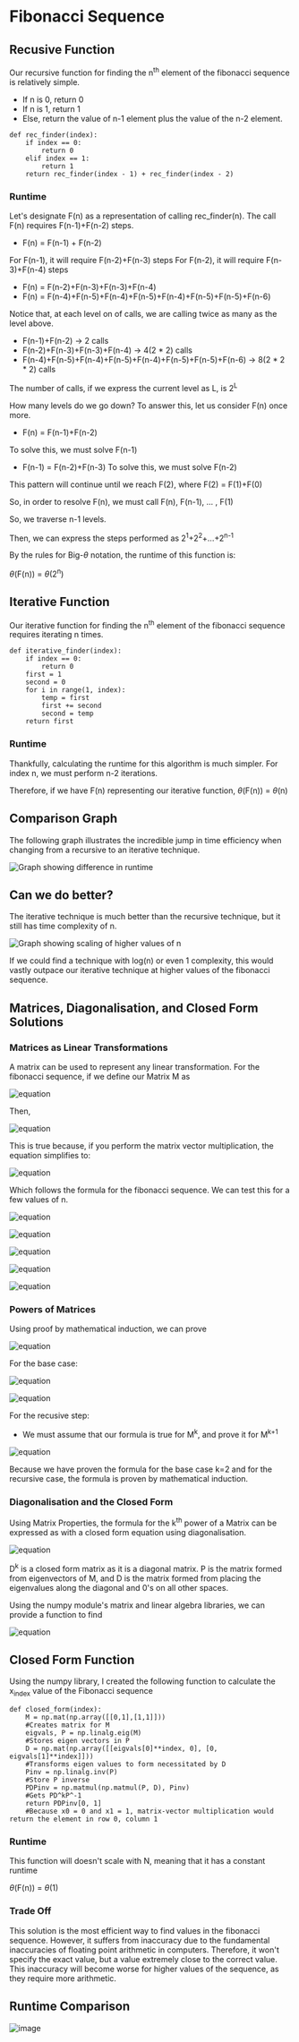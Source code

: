 # Fibonacci Sequence
## Recusive Function
Our recursive function for finding the n<sup>th</sup> element of the fibonacci sequence is relatively simple.
- If n is 0, return 0
- If n is 1, return 1
- Else, return the value of n-1 element plus the value of the n-2 element.
~~~
def rec_finder(index):
    if index == 0:
        return 0
    elif index == 1:
        return 1
    return rec_finder(index - 1) + rec_finder(index - 2)
~~~
### Runtime
Let's designate F(n) as a representation of calling rec_finder(n).
The call F(n) requires F(n-1)+F(n-2) steps. 
- F(n) = F(n-1) + F(n-2)
 
For F(n-1), it will require F(n-2)+F(n-3) steps
For F(n-2), it will require F(n-3)+F(n-4) steps 
- F(n) = F(n-2)+F(n-3)+F(n-3)+F(n-4)
- F(n) = F(n-4)+F(n-5)+F(n-4)+F(n-5)+F(n-4)+F(n-5)+F(n-5)+F(n-6)

Notice that, at each level on of calls, we are calling twice as many as the level above.
- F(n-1)+F(n-2) -> 2 calls
- F(n-2)+F(n-3)+F(n-3)+F(n-4) -> 4(2 * 2) calls
- F(n-4)+F(n-5)+F(n-4)+F(n-5)+F(n-4)+F(n-5)+F(n-5)+F(n-6) -> 8(2 * 2 * 2) calls

The number of calls, if we express the current level as L, is 2<sup>L</sup>

How many levels do we go down? To answer this, let us consider F(n) once more.
- F(n) = F(n-1)+F(n-2)

To solve this, we must solve F(n-1)
- F(n-1) = F(n-2)+F(n-3)
To solve this, we must solve F(n-2)

This pattern will continue until we reach F(2), where F(2) = F(1)+F(0)

So, in order to resolve F(n), we must call F(n), F(n-1), ... , F(1)

So, we traverse n-1 levels.

Then, we can express the steps performed as 2<sup>1</sup>+2<sup>2</sup>+...+2<sup>n-1</sup>

By the rules for Big-$\theta$ notation, the runtime of this function is:

 $\theta$(F(n)) = $\theta$(2<sup>n</sup>)

## Iterative Function
Our iterative function for finding the n<sup>th</sup> element of the fibonacci sequence requires iterating n times.
~~~
def iterative_finder(index):
    if index == 0:
        return 0
    first = 1
    second = 0
    for i in range(1, index):
        temp = first
        first += second
        second = temp
    return first
~~~
### Runtime
Thankfully, calculating the runtime for this algorithm is much simpler. For index n, we must perform n-2 iterations.

Therefore, if we have F(n) representing our iterative function, $\theta$(F(n)) = $\theta$(n)
## Comparison Graph
The following graph illustrates the incredible jump in time efficiency when changing from a recursive to an iterative technique.

![Graph showing difference in runtime](/imgs/rec_vs_iterative.png)
## Can we do better?

The iterative technique is much better than the recursive technique, but it still has time complexity of n.

![Graph showing scaling of higher values of n](/imgs/iterative_vs_bestfit.png)

If we could find a technique with log(n) or even 1 complexity, this would vastly outpace our iterative technique at higher values of the fibonacci sequence.
## Matrices, Diagonalisation, and Closed Form Solutions
### Matrices as Linear Transformations
A matrix can be used to represent any linear transformation. For the fibonacci sequence, if we define our Matrix M as

![equation](https://latex.codecogs.com/png.image?%5Cdpi%7B110%7D%5Cbg%7Bwhite%7DM=%5Cbegin%7Bpmatrix%7D0&1%5C%5C1&1%5C%5C%5Cend%7Bpmatrix%7D)

Then, 

![equation](https://latex.codecogs.com/png.image?%5Cdpi%7B110%7D%5Cbg%7Bwhite%7D%5Cleft(%5Cbegin%7Barray%7D%7Bcc%7D0&1%5C%5C1&1%5Cend%7Barray%7D%5Cright)%5Cleft(%5Cbegin%7Barray%7D%7Bcc%7Dx_n%5C%5Cx_%7Bn&plus;1%7D%5Cend%7Barray%7D%5Cright)=%5Cleft(%5Cbegin%7Barray%7D%7Bcc%7Dx_%7Bn&plus;1%7D%5C%5Cx_%7Bn&plus;2%7D%5Cend%7Barray%7D%5Cright))

This is true because, if you perform the matrix vector multiplication, the equation simplifies to:

![equation](https://latex.codecogs.com/png.image?%5Cdpi%7B110%7D%5Cbg%7Bwhite%7D%5Cleft(%5Cbegin%7Barray%7D%7Bcc%7D0*x_n&plus;1*x_%7Bn&plus;1%7D%5C%5C1*x_n&plus;1*x_%7Bn&plus;1%7D%5Cend%7Barray%7D%5Cright)=%5Cleft(%5Cbegin%7Barray%7D%7Bcc%7Dx_%7Bn&plus;1%7D%5C%5Cx_%7Bn&plus;2%7D%5Cend%7Barray%7D%5Cright))

Which follows the formula for the fibonacci sequence.
We can test this for a few values of n.

![equation](https://latex.codecogs.com/png.image?%5Cdpi%7B110%7D%5Cbg%7Bwhite%7Dx_0=0,x_1=1,x_2=1,x_3=2,x_4=3,x_5=5)

![equation](https://latex.codecogs.com/png.image?%5Cdpi%7B110%7D%5Cbg%7Bwhite%7D%5Cleft(%5Cbegin%7Barray%7D%7Bcc%7D0&1%5C%5C1&1%5Cend%7Barray%7D%5Cright)%5Cleft(%5Cbegin%7Barray%7D%7Bcc%7Dx_0%5C%5Cx_%7B1%7D%5Cend%7Barray%7D%5Cright)=%5Cleft(%5Cbegin%7Barray%7D%7Bcc%7D0&plus;1%5C%5C0&plus;1%5Cend%7Barray%7D%5Cright)=%5Cleft(%5Cbegin%7Barray%7D%7Bcc%7D1(x_%7B1%7D)%5C%5C1(x_%7B2%7D)%5Cend%7Barray%7D%5Cright))

![equation](https://latex.codecogs.com/png.image?%5Cdpi%7B110%7D%5Cbg%7Bwhite%7D%5Cleft(%5Cbegin%7Barray%7D%7Bcc%7D0&1%5C%5C1&1%5Cend%7Barray%7D%5Cright)%5Cleft(%5Cbegin%7Barray%7D%7Bcc%7Dx_1%5C%5Cx_2%5Cend%7Barray%7D%5Cright)=%5Cleft(%5Cbegin%7Barray%7D%7Bcc%7D0&plus;1%5C%5C1&plus;1%5Cend%7Barray%7D%5Cright)=%5Cleft(%5Cbegin%7Barray%7D%7Bcc%7D1(x_%7B2%7D)%5C%5C2(x_%7B3%7D)%5Cend%7Barray%7D%5Cright))

![equation](https://latex.codecogs.com/png.image?%5Cdpi%7B110%7D%5Cbg%7Bwhite%7D%5Cleft(%5Cbegin%7Barray%7D%7Bcc%7D0&1%5C%5C1&1%5Cend%7Barray%7D%5Cright)%5Cleft(%5Cbegin%7Barray%7D%7Bcc%7Dx_2%5C%5Cx_3%5Cend%7Barray%7D%5Cright)=%5Cleft(%5Cbegin%7Barray%7D%7Bcc%7D0&plus;2%5C%5C1&plus;2%5Cend%7Barray%7D%5Cright)=%5Cleft(%5Cbegin%7Barray%7D%7Bcc%7D2(x_%7B3%7D)%5C%5C3(x_%7B4%7D)%5Cend%7Barray%7D%5Cright))

![equation](https://latex.codecogs.com/png.image?%5Cdpi%7B110%7D%5Cbg%7Bwhite%7D%5Cleft(%5Cbegin%7Barray%7D%7Bcc%7D0&1%5C%5C1&1%5Cend%7Barray%7D%5Cright)%5Cleft(%5Cbegin%7Barray%7D%7Bcc%7Dx_3%5C%5Cx_4%5Cend%7Barray%7D%5Cright)=%5Cleft(%5Cbegin%7Barray%7D%7Bcc%7D0&plus;3%5C%5C2&plus;3%5Cend%7Barray%7D%5Cright)=%5Cleft(%5Cbegin%7Barray%7D%7Bcc%7D3(x_%7B4%7D)%5C%5C5(x_%7B5%7D)%5Cend%7Barray%7D%5Cright))
### Powers of Matrices
Using proof by mathematical induction, we can prove

![equation](https://latex.codecogs.com/png.image?%5Cdpi%7B110%7D%5Cbg%7Bwhite%7DM%5Ek%5Cleft(%5Cbegin%7Barray%7D%7Bcc%7Dx_0%5C%5Cx_1%5Cend%7Barray%7D%5Cright)=%5Cleft(%5Cbegin%7Barray%7D%7Bcc%7Dx_k%5C%5Cx_%7Bk&plus;1%7D%5Cend%7Barray%7D%5Cright))

For the base case:

![equation](https://latex.codecogs.com/png.image?%5Cdpi%7B110%7D%5Cbg%7Bwhite%7D%20M%5E1%5Cleft(%5Cbegin%7Barray%7D%7Bcc%7Dx_0%5C%5Cx_1%5Cend%7Barray%7D%5Cright)=M%5Cleft(%5Cbegin%7Barray%7D%7Bcc%7Dx_0%5C%5Cx_1%5Cend%7Barray%7D%5Cright)=%5Cleft(%5Cbegin%7Barray%7D%7Bcc%7Dx_1%5C%5Cx_2%5Cend%7Barray%7D%5Cright))

![equation](https://latex.codecogs.com/png.image?%5Cdpi%7B110%7D%5Cbg%7Bwhite%7DM%5E2%5Cleft(%5Cbegin%7Barray%7D%7Bcc%7Dx_0%5C%5Cx_1%5Cend%7Barray%7D%5Cright)=MM%5Cleft(%5Cbegin%7Barray%7D%7Bcc%7Dx_0%5C%5Cx_1%5Cend%7Barray%7D%5Cright)=M%5Cleft(%5Cbegin%7Barray%7D%7Bcc%7Dx_1%5C%5Cx_2%5Cend%7Barray%7D%5Cright)=%5Cleft(%5Cbegin%7Barray%7D%7Bcc%7Dx_2%5C%5Cx_3%5Cend%7Barray%7D%5Cright))

For the recusive step:
- We must assume that our formula is true for M<sup>k</sup>, and prove it for M<sup>k+1</sup>

![equation](https://latex.codecogs.com/png.image?%5Cdpi%7B110%7D%5Cbg%7Bwhite%7DM%5E%7Bk&plus;1%7D%5Cleft(%5Cbegin%7Barray%7D%7Bcc%7Dx_0%5C%5Cx_1%5Cend%7Barray%7D%5Cright)=MM%5Ek%5Cleft(%5Cbegin%7Barray%7D%7Bcc%7Dx_0%5C%5Cx_1%5Cend%7Barray%7D%5Cright)=M%5Cleft(%5Cbegin%7Barray%7D%7Bcc%7Dx_k%5C%5Cx_%7Bk&plus;1%7D%5Cend%7Barray%7D%5Cright)=%5Cleft(%5Cbegin%7Barray%7D%7Bcc%7Dx_%7Bk&plus;1%7D%5C%5Cx_%7Bk&plus;2%7D%5Cend%7Barray%7D%5Cright))

Because we have proven the formula for the base case k=2 and for the recursive case, the formula is proven by mathematical induction.

### Diagonalisation and the Closed Form
Using Matrix Properties, the formula for the k<sup>th</sup> power of a Matrix can be expressed as with a closed form equation using diagonalisation. 

![equation](https://latex.codecogs.com/png.image?%5Cdpi%7B110%7D%5Cbg%7Bwhite%7DM%5Ek=PD%5EkP%5E%7B-1%7D)

D<sup>k</sup> is a closed form matrix as it is a diagonal matrix.
P is the matrix formed from eigenvectors of M, and D is the matrix formed from placing the eigenvalues along the diagonal and 0's on all other spaces.

Using the numpy module's matrix and linear algebra libraries, we can provide a function to find 

![equation](https://latex.codecogs.com/png.image?%5Cdpi%7B110%7D%5Cbg%7Bwhite%7DM%5Ek=PD%5EkP%5E%7B-1%7D)

## Closed Form Function
Using the numpy library, I created the following function to calculate the x<sub>index</sub> value of the Fibonacci sequence
~~~
def closed_form(index):
    M = np.mat(np.array([[0,1],[1,1]]))
    #Creates matrix for M
    eigvals, P = np.linalg.eig(M)
    #Stores eigen vectors in P
    D = np.mat(np.array([[eigvals[0]**index, 0], [0, eigvals[1]**index]]))
    #Transforms eigen values to form necessitated by D
    Pinv = np.linalg.inv(P)
    #Store P inverse
    PDPinv = np.matmul(np.matmul(P, D), Pinv)
    #Gets PD^kP^-1
    return PDPinv[0, 1]
    #Because x0 = 0 and x1 = 1, matrix-vector multiplication would return the element in row 0, column 1
~~~

### Runtime
This function will doesn't scale with N, meaning that it has a constant runtime 

$\theta$(F(n)) = $\theta$(1)

### Trade Off
This solution is the most efficient way to find values in the fibonacci sequence. However, it suffers from inaccuracy due to the fundamental inaccuracies of floating point arithmetic in computers. Therefore, it won't specify the exact value, but a value extremely close to the correct value.
This inaccuracy will become worse for higher values of the sequence, as they require more arithmetic.

## Runtime Comparison

![image](/imgs/iter_vs_closed.png)
